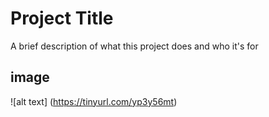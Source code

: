 
# Project Title

A brief description of what this project does and who it's for


## image

![alt text] (https://tinyurl.com/yp3y56mt)
